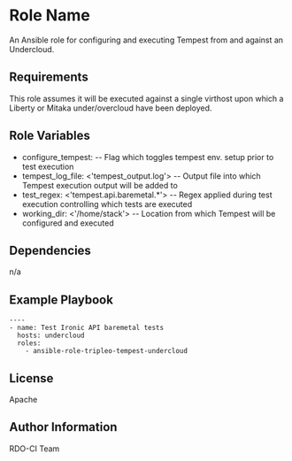 Role Name
=========

An Ansible role for configuring and executing Tempest from and against an
Undercloud.

Requirements
------------

This role assumes it will be executed against a single virthost upon which a
Liberty or Mitaka under/overcloud have been deployed.

Role Variables
--------------

* configure_tempest: <true>  -- Flag which toggles tempest env. setup prior to test execution
* tempest_log_file: <'tempest_output.log'> -- Output file into which Tempest execution output will be added to
* test_regex: <'tempest\.api\.baremetal.*'> -- Regex applied during test execution controlling which tests are executed
* working_dir: <'/home/stack'> -- Location from which Tempest will be configured and executed

Dependencies
------------

n/a

Example Playbook
----------------

    ----
    - name: Test Ironic API baremetal tests
      hosts: undercloud
      roles:
        - ansible-role-tripleo-tempest-undercloud


License
-------

Apache

Author Information
------------------

RDO-CI Team
